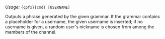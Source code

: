 *Usage:* `{cpfx}{cmd} [USERNAME]`

Outputs a phrase generated by the given grammar. If the grammar contains a placeholder for a username, the given username is inserted; if no username is given, a random user's nickname is chosen from among the members of the channel.
